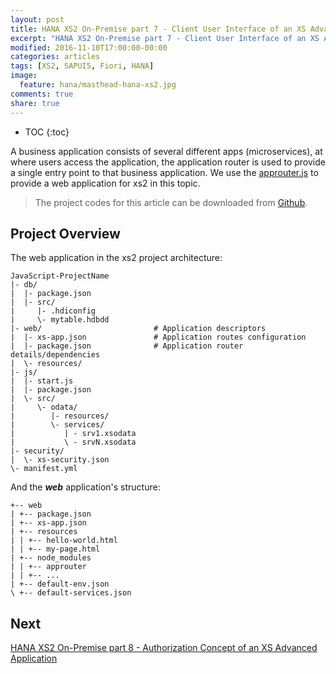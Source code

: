 ```yaml
---
layout: post
title: HANA XS2 On-Premise part 7 - Client User Interface of an XS Advanced Application
excerpt: "HANA XS2 On-Premise part 7 - Client User Interface of an XS Advanced Application"
modified: 2016-11-10T17:00:00-00:00
categories: articles
tags: [XS2, SAPUI5, Fiori, HANA]
image:
  feature: hana/masthead-hana-xs2.jpg
comments: true
share: true
---
```


* TOC
{:toc}

A business application consists of several different apps (microservices), at where users access the application, the application router is used to provide a single entry point to that business application. We use the [approuter.js][2] to provide a web application for xs2 in this topic.

> The project codes for this article can be downloaded from [Github][3].

## Project Overview

The web application in the xs2 project architecture:

```
JavaScript-ProjectName
|- db/                        
|  |- package.json            
|  |- src/                    
|     |- .hdiconfig           
|     \- mytable.hdbdd        
|- web/                         # Application descriptors
|  |- xs-app.json               # Application routes configuration
|  |- package.json              # Application router details/dependencies
|  \- resources/              
|- js/                        
|  |- start.js                
|  |- package.json            
|  \- src/                    
|     \- odata/               
|        |- resources/        
|        \- services/         
|           | - srv1.xsodata  
|           \ - srvN.xsodata  
|- security/                  
|  \- xs-security.json        
\- manifest.yml  
```

And the **_web_** application's structure:

```
+-- web
| +-- package.json
| +-- xs-app.json
| +-- resources
| | +-- hello-world.html
| | +-- my-page.html
| +-- node_modules
| | +-- approuter
| | +-- ...
| +-- default-env.json
\ +-- default-services.json
```


## Next

[HANA XS2 On-Premise part 8 - Authorization Concept of an XS Advanced Application][1]

[1]:/articles/hana-xs2-part8-security/
[2]:/references/sap-github-xs2-approuter-readme/
[3]:https://github.com/anypossiblew/hana-xs2-samples/tree/
